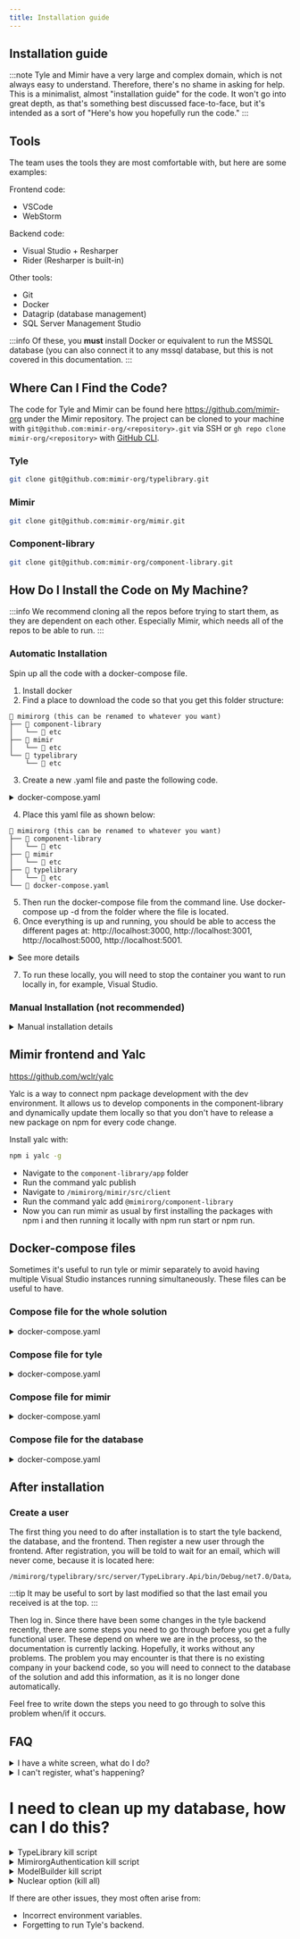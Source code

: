 ```yaml
---
title: Installation guide
---
```


## Installation guide

:::note
Tyle and Mimir have a very large and complex domain, which is not always easy to understand. Therefore, there's no shame
in asking for help. This is a minimalist, almost "installation guide" for the code. It won't go into great depth, as
that's something best discussed face-to-face, but it's intended as a sort of "Here's how you hopefully run the code."
:::

## Tools

The team uses the tools they are most comfortable with, but here are some examples:

Frontend code:

- VSCode
- WebStorm

Backend code:

- Visual Studio + Resharper
- Rider (Resharper is built-in)

Other tools:

- Git
- Docker
- Datagrip (database management)
- SQL Server Management Studio

:::info
Of these, you **must** install Docker or equivalent to run the MSSQL database (you can also connect it to any mssql
database, but this is not covered in this documentation.
:::

## Where Can I Find the Code?

The code for Tyle and Mimir can be found here https://github.com/mimir-org under the Mimir repository. The project can be cloned
to your machine with `git@github.com:mimir-org/<repository>.git` via SSH or `gh repo clone mimir-org/<repository>`
with [GitHub CLI](https://cli.github.com/).

### Tyle

```bash
git clone git@github.com:mimir-org/typelibrary.git
```

### Mimir

```bash
git clone git@github.com:mimir-org/mimir.git
```

### Component-library

```bash
git clone git@github.com:mimir-org/component-library.git
```

## How Do I Install the Code on My Machine?

:::info
We recommend cloning all the repos before trying to start them, as they are dependent on each other. Especially Mimir,
which needs all of the repos to be able to run.
:::

### Automatic Installation

Spin up all the code with a docker-compose file.

1. Install docker
2. Find a place to download the code so that you get this folder structure:

```
📁 mimirorg (this can be renamed to whatever you want)
├── 📁 component-library
│   └── 📁 etc
├── 📁 mimir
│   └── 📁 etc
└── 📁 typelibrary
    └── 📁 etc
```

3. Create a new .yaml file and paste the following code.

<details>
<summary>docker-compose.yaml</summary>

```yaml
version: "3.8"

services:

  tyle-client:
    build: ./typelibrary/src/client
    hostname: 'tyleclient'
    container_name: tyleclient
    ports:
      - "3001:80"
    environment:
      - TYPELIBRARY_ENV_API_BASE_URL=http://localhost:5001/v1.0/
    networks:
      - type_library_network

  mimir-client:
    build:
      context: ./mimir/src/client
      args:
        - MIMIR_VERSION=4.0.0
    hostname: 'mimirclient'
    container_name: mimirclient
    ports:
      - "3000:80"
    environment:
      - MIMIR_ENV_API_BASE_URL=http://localhost:5000/v1.0/
      - MIMIR_ENV_SOCKET_BASE_URL=http://localhost:5000/
      - MIMIR_ENV_SILENT=true
      - MIMIR_ENV_APP_ID=2967244a-662f-4462-82bd-7f9bca0a3683
      - MIMIR_ENV_CLIENT_ID=0c174c7e-e018-41a2-ba84-3d4b4544a16f
      - MIMIR_ENV_TENANT_ID=3aa4a235-b6e2-48d5-9195-7fcf05b459b0
    networks:
      - type_library_network

  tyle-server:
    build: ./typelibrary/src/server
    hostname: 'tyleserver'
    container_name: tyleserver
    ports:
      - "5001:80"
    volumes:
      - tyle:/app/Data
    environment:
      - ASPNETCORE_ENVIRONMENT=Development
      - DatabaseConfiguration__DataSource=mssql
      - DatabaseConfiguration__Port=1433
      - DatabaseConfiguration__InitialCatalog=TypeLibrary
      - DatabaseConfiguration__DbUser=sa
      - DatabaseConfiguration__Password=P4ssw0rd1
      - MimirorgAuthSettings__ApplicationName=Tyle
      - MimirorgAuthSettings__ApplicationUrl=http://localhost:5001
      - MimirorgAuthSettings__RequireConfirmedAccount=true
      - MimirorgAuthSettings__Email=noreply@runir.net
      - MimirorgAuthSettings__DatabaseConfiguration__DataSource=mssql
      - MimirorgAuthSettings__DatabaseConfiguration__Port=1433
      - MimirorgAuthSettings__DatabaseConfiguration__InitialCatalog=MimirorgAuthentication
      - MimirorgAuthSettings__DatabaseConfiguration__DbUser=sa
      - MimirorgAuthSettings__DatabaseConfiguration__Password=P4ssw0rd1
      - ApplicationSettings__ApplicationSemanticUrl=http://localhost:5001/v1/ont
      - ApplicationSettings__ApplicationUrl=http://localhost:5001
      - CorsConfiguration__ValidOrigins=http://localhost:3001
    networks:
      - type_library_network
    depends_on:
      - mssql

  mimir-server:
    build: ./mimir/src/service
    hostname: 'mimirserver'
    container_name: mimirserver
    ports:
      - "5000:80"
    environment:
      - ASPNETCORE_ENVIRONMENT=Development
      - DatabaseConfiguration__DataSource=mssql
      - DatabaseConfiguration__Port=1433
      - DatabaseConfiguration__InitialCatalog=ModelBuilder
      - DatabaseConfiguration__DbUser=sa
      - DatabaseConfiguration__Password=P4ssw0rd1
      - DatabaseConfiguration__Timeout=150
      - DatabaseConfiguration__ConnectRetryCount=15
      - DatabaseConfiguration__ConnectRetryInterval=10
      - AzureActiveDirectoryConfiguration__TenantId=3aa4a235-b6e2-48d5-9195-7fcf05b459b0
      - AzureActiveDirectoryConfiguration__ClientId=2967244a-662f-4462-82bd-7f9bca0a3683
      - AzureActiveDirectoryConfiguration__Silent=true
      - CorsConfiguration__ValidOrigins=http://localhost:3000
      - ApplicationSetting__TypeLibraryRootUri=http://tyleserver/
      - ApplicationSetting__TypeLibraryVersion=v1
      - ApplicationSetting__TypeLibrarySecret=cedf6a1af9917f6ac2fd8f7a0f4610b418a72c4ac9557cf2256e4ec2226b2060
      - ApplicationSetting__TypeLibraryDomain=runir.net
    networks:
      - type_library_network
    depends_on:
      - mssql

  mssql:
    image: "mcr.microsoft.com/mssql/server:2017-CU8-ubuntu"
    hostname: 'mssql'
    container_name: mssql
    ports:
      - '127.0.0.1:1433:1433'
    volumes:
      - mssql:/var/opt/mssql
    environment:
      - ACCEPT_EULA=Y
      - MSSQL_SA_PASSWORD=P4ssw0rd1
      - MSSQL_PID=Standard
    networks:
      - type_library_network
    restart: unless-stopped

volumes:
  mssql:
    driver: local
  tyle:
    driver: local

networks:
  type_library_network:
    driver: bridge
```

</details>

4. Place this yaml file as shown below:

```
📁 mimirorg (this can be renamed to whatever you want)
├── 📁 component-library
│   └── 📁 etc
├── 📁 mimir
│   └── 📁 etc
├── 📁 typelibrary
│   └── 📁 etc
└── 🐋 docker-compose.yaml
```

5. Then run the docker-compose file from the command line. Use docker-compose up -d from the folder where the file is
   located.
6. Once everything is up and running, you should be able to access the different pages
   at: http://localhost:3000, http://localhost:3001, http://localhost:5000, http://localhost:5001.

<details>
<summary>See more details</summary>

```bash
CONTAINER ID   IMAGE                                            COMMAND                   CREATED         STATUS         PORTS                           NAMES
b89d794be253   mimirorg_mimir-server                            "dotnet ModelBuilder…"    9 seconds ago   Up 7 seconds   443/tcp, 0.0.0.0:5000->80/tcp   mimirserver
84e7600fdcf9   mimirorg_tyle-server                             "dotnet TypeLibrary.…"    9 seconds ago   Up 7 seconds   443/tcp, 0.0.0.0:5001->80/tcp   tyleserver
ed558855c314   mimirorg_mimir-client                            "/bin/sh -c '\"./star…"   9 seconds ago   Up 7 seconds   0.0.0.0:3000->80/tcp            mimirclient
42d843407f0d   mimirorg_tyle-client                             "/bin/sh -c '\"./star…"   9 seconds ago   Up 7 seconds   0.0.0.0:3001->80/tcp            tyleclient
d914b6d4d538   mcr.microsoft.com/mssql/server:2017-CU8-ubuntu   "/opt/mssql/bin/sqls…"    9 seconds ago   Up 7 seconds   127.0.0.1:1433->1433/tcp        mssql
```

</details>

7. To run these locally, you will need to stop the container you want to run locally in, for example, Visual Studio.

### Manual Installation (not recommended)

<details>
<summary>
Manual installation details
</summary>

:::caution
This is just the general idea of how to do this and is not tested by the developer team, we strongly suggest you stick
to using our `docker-compose.yml` files below!
:::

1. Start an MSSQL database running on port 1433 locally on your machine using Docker (or equivalent).
2. Clone all the repositories under mimir-org (typelibrary, mimir, and component-library) and run them following the
   instructions in the ReadMe files of the different repositories. It might be wise to run the different projects in
   this order, at least the first time:
    - Tyle backend
    - Tyle frontend
    - Mimir backend
    - Mimir frontend
3. After installation, you must add the following env file:
    - `/mimir/src/service/ModelBuilder.Api/appsettings.local.json`

<details>
<summary>appsettings.local.json</summary>

```json
{
  "ApplicationSetting": {
    "TypeLibraryRootUri": "http://localhost:5001/",
    "TypeLibraryVersion": "v1",
    "TypeLibrarySecret": "cedf6a1af9917f6ac2fd8f7a0f4610b418a72c4ac9557cf2256e4ec2226b2060",
    "TypeLibraryDomain": "runir.net"
  },
  "Logging": {
    "LogLevel": {
      "Default": "Error",
      "Microsoft": "Warning",
      "Microsoft.Hosting.Lifetime": "Warning",
      "Microsoft.EntityFrameworkCore.Database.Command": "Warning",
      "Mb.Services": "Information",
      "EventHubModule": "Error"
    },
    "Console": {
      "IncludeScopes": true,
      "LogLevel": {
        "Default": "Error",
        "Microsoft": "Warning",
        "Microsoft.Hosting.Lifetime": "Warning",
        "Microsoft.EntityFrameworkCore.Database.Command": "Warning",
        "Mb.Services": "Information",
        "EventHubModule": "Error"
      }
    }
  },
  "AllowedHosts": "*",
  "AzureActiveDirectoryConfiguration": {
    "Instance": "https://login.microsoftonline.com/",
    "TenantId": "3aa4a235-b6e2-48d5-9195-7fcf05b459b0",
    "ClientId": "2967244a-662f-4462-82bd-7f9bca0a3683",
    "ClientSecret": null,
    "CallbackPath": "/signin-oidc",
    "SignedOutCallbackPath": "/signout-oidc",
    "Silent": true
  },
  "CorsConfiguration": {
    "ValidOrigins": "http://localhost:3000"
  },
  "DatabaseConfiguration": {
    "DataSource": "127.0.0.1",
    "Port": 1433,
    "InitialCatalog": "ModelBuilder",
    "DbUser": "sa",
    "Password": "P4ssw0rd1",
    "Timeout": 150,
    "ConnectRetryCount": 15,
    "ConnectRetryInterval": 10
  }
}
```

</details>

4. There are other .env files in the frontend code, but for the most part, you don't have to worry about this. The most
   interesting thing here is probably silent mode in Mimir. This needs to be set to `true` when you are developing locally, as this
   mode ignores some authentication. The solution will most likely crash without it, leading to a white screen on the
   frontend.

</details>

## Mimir frontend and Yalc

https://github.com/wclr/yalc

Yalc is a way to connect npm package development with the dev environment. It allows us to develop components in the
component-library and dynamically update them locally so that you don't have to release a new package on npm for every
code change.

Install yalc with:

```bash
npm i yalc -g
```

- Navigate to the `component-library/app` folder
- Run the command yalc publish
- Navigate to `/mimirorg/mimir/src/client`
- Run the command yalc add `@mimirorg/component-library`
- Now you can run mimir as usual by first installing the packages with npm i and then running it locally with npm run
  start or npm run.

## Docker-compose files

Sometimes it's useful to run tyle or mimir separately to avoid having multiple Visual Studio instances running
simultaneously. These files can be useful to have.

### Compose file for the whole solution

<details>
<summary>docker-compose.yaml</summary>

```yaml
version: "3.8"

services:

  tyle-client:
    build: ./typelibrary/src/client
    hostname: 'tyleclient'
    container_name: tyleclient
    ports:
      - "3001:80"
    environment:
      - TYPELIBRARY_ENV_API_BASE_URL=http://localhost:5001/v1.0/
    networks:
      - type_library_network

  mimir-client:
    build:
      context: ./mimir/src/client
      args:
        - MIMIR_VERSION=4.0.0
    hostname: 'mimirclient'
    container_name: mimirclient
    ports:
      - "3000:80"
    environment:
      - MIMIR_ENV_API_BASE_URL=http://localhost:5000/v1.0/
      - MIMIR_ENV_SOCKET_BASE_URL=http://localhost:5000/
      - MIMIR_ENV_SILENT=true
      - MIMIR_ENV_APP_ID=2967244a-662f-4462-82bd-7f9bca0a3683
      - MIMIR_ENV_CLIENT_ID=0c174c7e-e018-41a2-ba84-3d4b4544a16f
      - MIMIR_ENV_TENANT_ID=3aa4a235-b6e2-48d5-9195-7fcf05b459b0
    networks:
      - type_library_network

  tyle-server:
    build: ./typelibrary/src/server
    hostname: 'tyleserver'
    container_name: tyleserver
    ports:
      - "5001:80"
    volumes:
      - tyle:/app/Data
    environment:
      - ASPNETCORE_ENVIRONMENT=Development
      - DatabaseConfiguration__DataSource=mssql
      - DatabaseConfiguration__Port=1433
      - DatabaseConfiguration__InitialCatalog=TypeLibrary
      - DatabaseConfiguration__DbUser=sa
      - DatabaseConfiguration__Password=P4ssw0rd1
      - MimirorgAuthSettings__ApplicationName=Tyle
      - MimirorgAuthSettings__ApplicationUrl=http://localhost:5001
      - MimirorgAuthSettings__RequireConfirmedAccount=true
      - MimirorgAuthSettings__Email=noreply@runir.net
      - MimirorgAuthSettings__DatabaseConfiguration__DataSource=mssql
      - MimirorgAuthSettings__DatabaseConfiguration__Port=1433
      - MimirorgAuthSettings__DatabaseConfiguration__InitialCatalog=MimirorgAuthentication
      - MimirorgAuthSettings__DatabaseConfiguration__DbUser=sa
      - MimirorgAuthSettings__DatabaseConfiguration__Password=P4ssw0rd1
      - ApplicationSettings__ApplicationSemanticUrl=http://localhost:5001/v1/ont
      - ApplicationSettings__ApplicationUrl=http://localhost:5001
      - CorsConfiguration__ValidOrigins=http://localhost:3001
    networks:
      - type_library_network
    depends_on:
      - mssql

  mimir-server:
    build: ./mimir/src/service
    hostname: 'mimirserver'
    container_name: mimirserver
    ports:
      - "5000:80"
    environment:
      - ASPNETCORE_ENVIRONMENT=Development
      - DatabaseConfiguration__DataSource=mssql
      - DatabaseConfiguration__Port=1433
      - DatabaseConfiguration__InitialCatalog=ModelBuilder
      - DatabaseConfiguration__DbUser=sa
      - DatabaseConfiguration__Password=P4ssw0rd1
      - DatabaseConfiguration__Timeout=150
      - DatabaseConfiguration__ConnectRetryCount=15
      - DatabaseConfiguration__ConnectRetryInterval=10
      - AzureActiveDirectoryConfiguration__TenantId=3aa4a235-b6e2-48d5-9195-7fcf05b459b0
      - AzureActiveDirectoryConfiguration__ClientId=2967244a-662f-4462-82bd-7f9bca0a3683
      - AzureActiveDirectoryConfiguration__Silent=true
      - CorsConfiguration__ValidOrigins=http://localhost:3000
      - ApplicationSetting__TypeLibraryRootUri=http://tyleserver/
      - ApplicationSetting__TypeLibraryVersion=v1
      - ApplicationSetting__TypeLibrarySecret=cedf6a1af9917f6ac2fd8f7a0f4610b418a72c4ac9557cf2256e4ec2226b2060
      - ApplicationSetting__TypeLibraryDomain=runir.net
    networks:
      - type_library_network
    depends_on:
      - mssql

  mssql:
    image: "mcr.microsoft.com/mssql/server:2017-CU8-ubuntu"
    hostname: 'mssql'
    container_name: mssql
    ports:
      - '127.0.0.1:1433:1433'
    volumes:
      - mssql:/var/opt/mssql
    environment:
      - ACCEPT_EULA=Y
      - MSSQL_SA_PASSWORD=P4ssw0rd1
      - MSSQL_PID=Standard
    networks:
      - type_library_network
    restart: unless-stopped

volumes:
  mssql:
    driver: local
  tyle:
    driver: local

networks:
  type_library_network:
    driver: bridge

```

</details>

### Compose file for tyle

<details>
<summary>docker-compose.yaml</summary>

```yaml
version: "3.8"

services:

  tyle-client:
    build: ./typelibrary/src/client
    hostname: 'tyleclient'
    container_name: tyleclient
    ports:
      - "3001:80"
    environment:
      - TYPELIBRARY_ENV_API_BASE_URL=http://localhost:5001/v1.0/
    networks:
      - type_library_network

  tyle-server:
    build: ./typelibrary/src/server
    hostname: 'tyleserver'
    container_name: tyleserver
    ports:
      - "5001:80"
    volumes:
      - tyle:/app/Data
    environment:
      - ASPNETCORE_ENVIRONMENT=Development
      - DatabaseConfiguration__DataSource=mssql
      - DatabaseConfiguration__Port=1433
      - DatabaseConfiguration__InitialCatalog=TypeLibrary
      - DatabaseConfiguration__DbUser=sa
      - DatabaseConfiguration__Password=P4ssw0rd1
      - MimirorgAuthSettings__ApplicationName=Tyle
      - MimirorgAuthSettings__ApplicationUrl=http://localhost:5001
      - MimirorgAuthSettings__RequireConfirmedAccount=true
      - MimirorgAuthSettings__Email=noreply@runir.net
      - MimirorgAuthSettings__DatabaseConfiguration__DataSource=mssql
      - MimirorgAuthSettings__DatabaseConfiguration__Port=1433
      - MimirorgAuthSettings__DatabaseConfiguration__InitialCatalog=MimirorgAuthentication
      - MimirorgAuthSettings__DatabaseConfiguration__DbUser=sa
      - MimirorgAuthSettings__DatabaseConfiguration__Password=P4ssw0rd1
      - ApplicationSettings__ApplicationSemanticUrl=http://localhost:5001/v1/ont
      - ApplicationSettings__ApplicationUrl=http://localhost:5001
      - CorsConfiguration__ValidOrigins=http://localhost:3001
    networks:
      - type_library_network
    depends_on:
      - mssql

  mssql:
    image: "mcr.microsoft.com/mssql/server:2017-CU8-ubuntu"
    hostname: 'mssql'
    container_name: mssql
    ports:
      - '127.0.0.1:1433:1433'
    volumes:
      - mssql:/var/opt/mssql
    environment:
      - ACCEPT_EULA=Y
      - MSSQL_SA_PASSWORD=P4ssw0rd1
      - MSSQL_PID=Standard
    networks:
      - type_library_network
    restart: unless-stopped

volumes:
  mssql:
    driver: local
  tyle:
    driver: local

networks:
  type_library_network:
    driver: bridge
```

</details>

### Compose file for mimir

<details>
<summary>docker-compose.yaml</summary>

```yaml
version: "3.8"

services:

  mimir-client:
    build:
      context: ./mimir/src/client
      args:
        - MIMIR_VERSION=4.0.0
    hostname: 'mimirclient'
    container_name: mimirclient
    ports:
      - "3000:80"
    environment:
      - MIMIR_ENV_API_BASE_URL=http://localhost:5000/v1.0/
      - MIMIR_ENV_SOCKET_BASE_URL=http://localhost:5000/
      - MIMIR_ENV_SILENT=true
      - MIMIR_ENV_APP_ID=2967244a-662f-4462-82bd-7f9bca0a3683
      - MIMIR_ENV_CLIENT_ID=0c174c7e-e018-41a2-ba84-3d4b4544a16f
      - MIMIR_ENV_TENANT_ID=3aa4a235-b6e2-48d5-9195-7fcf05b459b0
    networks:
      - type_library_network

  mimir-server:
    build: ./mimir/src/service
    hostname: 'mimirserver'
    container_name: mimirserver
    ports:
      - "5000:80"
    environment:
      - ASPNETCORE_ENVIRONMENT=Development
      - DatabaseConfiguration__DataSource=mssql
      - DatabaseConfiguration__Port=1433
      - DatabaseConfiguration__InitialCatalog=ModelBuilder
      - DatabaseConfiguration__DbUser=sa
      - DatabaseConfiguration__Password=P4ssw0rd1
      - DatabaseConfiguration__Timeout=150
      - DatabaseConfiguration__ConnectRetryCount=15
      - DatabaseConfiguration__ConnectRetryInterval=10
      - AzureActiveDirectoryConfiguration__TenantId=3aa4a235-b6e2-48d5-9195-7fcf05b459b0
      - AzureActiveDirectoryConfiguration__ClientId=2967244a-662f-4462-82bd-7f9bca0a3683
      - AzureActiveDirectoryConfiguration__Silent=true
      - CorsConfiguration__ValidOrigins=http://localhost:3000
      - ApplicationSetting__TypeLibraryRootUri=http://tyleserver/
      - ApplicationSetting__TypeLibraryVersion=v1
      - ApplicationSetting__TypeLibrarySecret=cedf6a1af9917f6ac2fd8f7a0f4610b418a72c4ac9557cf2256e4ec2226b2060
      - ApplicationSetting__TypeLibraryDomain=runir.net
    networks:
      - type_library_network
    depends_on:
      - mssql

  mssql:
    image: "mcr.microsoft.com/mssql/server:2017-CU8-ubuntu"
    hostname: 'mssql'
    container_name: mssql
    ports:
      - '127.0.0.1:1433:1433'
    volumes:
      - mssql:/var/opt/mssql
    environment:
      - ACCEPT_EULA=Y
      - MSSQL_SA_PASSWORD=P4ssw0rd1
      - MSSQL_PID=Standard
    networks:
      - type_library_network
    restart: unless-stopped

volumes:
  mssql:
    driver: local

networks:
  type_library_network:
    driver: bridge
```

</details>

### Compose file for the database

<details>
<summary>
docker-compose.yaml
</summary>

```yml
version: "3.8"

services:
  mssql:
    image: "mcr.microsoft.com/mssql/server:2017-CU8-ubuntu"
    hostname: 'mssql'
    container_name: mssql
    ports:
      - '127.0.0.1:1433:1433'
    volumes:
      - mssql:/var/opt/mssql
    environment:
      - ACCEPT_EULA=Y
      - MSSQL_SA_PASSWORD=P4ssw0rd1
      - MSSQL_PID=Standard
    networks:
      - type_library_network
    restart: unless-stopped

volumes:
  mssql:
    driver: local

networks:
  type_library_network:
    driver: bridge

```

</details>

## After installation

### Create a user

The first thing you need to do after installation is to start the tyle backend, the database, and the frontend. Then
register a new user through the frontend. After registration, you will be told to wait for an email, which will never
come, because it is located here:

```
/mimirorg/typelibrary/src/server/TypeLibrary.Api/bin/Debug/net7.0/Data/Mail
```

:::tip
It may be useful to sort by last modified so that the last email you received is at the top.
:::

Then log in. Since there have been some changes in the tyle backend recently, there are some steps you need to go
through before you get a fully functional user. These depend on where we are in the process, so the documentation is
currently lacking. Hopefully, it works without any problems. The problem you may encounter is that there is no existing
company in your backend code, so you will need to connect to the database of the solution and add this information, as
it is no longer done automatically.

Feel free to write down the steps you need to go through to solve this problem when/if it occurs.

## FAQ

<details>
<summary>I have a white screen, what do I do?</summary>

This is most often (read always) a result of incorrect environment variables somewhere. Checklist:

- Is the frontend set to `REACT_APP_SILENT = true`?
- Does your user have a company in the database, and is the secret for this company set in Mimir's `appsettings.json`,
  e.g., `"TypelibrarySecret": "secretHash"`?
- Does the domain in Mimir match the domain set in the company table (MimirorgAuthentication database).

</details>

<details><summary>I can't register, what's happening?</summary>
If you're not receiving the email, it's because it doesn't get sent when you're running in development mode; the same applies to the account recovery code. The email you should have received can be found in:

`/mimirorg/typelibrary/src/server/TypeLibrary.Api/bin/Debug/net7.0/Data/Mail/`

</details>

# I need to clean up my database, how can I do this?

<details>
<summary>
TypeLibrary kill script
</summary>

```sql
----------------------------------------------------------------------
--Script som kobler fra alt og alle som er tilkoblet
--Deretter slettes databasen
USE [master];
DECLARE @kill varchar(8000) = '';
SELECT @kill = @kill + 'kill ' + CONVERT(varchar(5), session_id) + ';'
FROM sys.dm_exec_sessions
WHERE database_id = db_id('TypeLibrary')
EXEC(@kill);
DROP DATABASE TypeLibrary
CREATE Database TypeLibrary
---------------------------------------------------------------------
----------------------------------------------------------------------
```

</details>

<details>
<summary>
MimirorgAuthentication kill script
</summary>

```sql
---------------------------------------------------------------------
----------------------------------------------------------------------
--Script som kobler fra alt og alle som er tilkoblet
--Deretter slettes databasen
USE [master];
DECLARE @kill varchar(8000) = '';
SELECT @kill = @kill + 'kill ' + CONVERT(varchar(5), session_id) + ';'
FROM sys.dm_exec_sessions
WHERE database_id = db_id('MimirorgAuthentication')
EXEC(@kill);
DROP DATABASE MimirorgAuthentication
CREATE Database MimirorgAuthentication
---------------------------------------------------------------------
----------------------------------------------------------------------
```

</details>


<details>
<summary>
ModelBuilder kill script
</summary>

```sql
---------------------------------------------------------------------
----------------------------------------------------------------------
--Script som kobler fra alt og alle som er tilkoblet
--Deretter slettes databasen
USE [master];
DECLARE @kill varchar(8000) = '';
SELECT @kill = @kill + 'kill ' + CONVERT(varchar(5), session_id) + ';'
FROM sys.dm_exec_sessions
WHERE database_id = db_id('ModelBuilder')
EXEC(@kill);
DROP DATABASE ModelBuilder
CREATE Database ModelBuilder
INSERT INTO [ModelBuilder].[dbo].[CollaborationPartner] VALUES ('Aibel', 'aibel.com', 0, 'rdf.aibel.com');
---------------------------------------------------------------------
--USE master
--GO
--xp_readerrorlog 0, 1, N'Server is listening on' 
--GO
```

</details>

<details>
<summary>
Nuclear option (kill all)
</summary>

```sql
----------------------------------------------------------------------
--Script som kobler fra alt og alle som er tilkoblet
--Deretter slettes databasen
USE [master];
DECLARE @kill varchar(8000) = '';
SELECT @kill = @kill + 'kill ' + CONVERT(varchar(5), session_id) + ';'
FROM sys.dm_exec_sessions
WHERE database_id = db_id('TypeLibrary')
EXEC(@kill);
DROP DATABASE TypeLibrary
CREATE Database TypeLibrary
---------------------------------------------------------------------
----------------------------------------------------------------------
--Script som kobler fra alt og alle som er tilkoblet
--Deretter slettes databasen
USE [master];
DECLARE @kill varchar(8000) = '';
SELECT @kill = @kill + 'kill ' + CONVERT(varchar(5), session_id) + ';'
FROM sys.dm_exec_sessions
WHERE database_id = db_id('MimirorgAuthentication')
EXEC(@kill);
DROP DATABASE MimirorgAuthentication
CREATE Database MimirorgAuthentication
---------------------------------------------------------------------
----------------------------------------------------------------------
--Script som kobler fra alt og alle som er tilkoblet
--Deretter slettes databasen
USE [master];
DECLARE @kill varchar(8000) = '';
SELECT @kill = @kill + 'kill ' + CONVERT(varchar(5), session_id) + ';'
FROM sys.dm_exec_sessions
WHERE database_id = db_id('ModelBuilder')
EXEC(@kill);
DROP DATABASE ModelBuilder
CREATE Database ModelBuilder
---------------------------------------------------------------------
--USE master
--GO
--xp_readerrorlog 0, 1, N'Server is listening on' 
--GO
```

</details>

If there are other issues, they most often arise from:

- Incorrect environment variables.
- Forgetting to run Tyle's backend.
